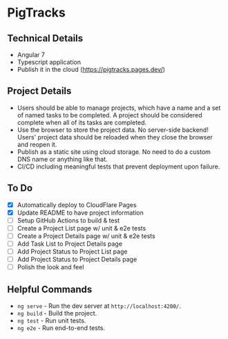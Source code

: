 # PigTracks

## Technical Details

- Angular 7
- Typescript application
- Publish it in the cloud (https://pigtracks.pages.dev/)

## Project Details

- Users should be able to manage projects, which have a name and a set of named tasks to be completed. A project should be considered complete when all of its tasks are completed.
- Use the browser to store the project data. No server-side backend! Users' project data should be reloaded when they close the browser and reopen it.
- Publish as a static site using cloud storage. No need to do a custom DNS name or anything like that.
- CI/CD including meaningful tests that prevent deployment upon failure.

## To Do

- [x] Automatically deploy to CloudFlare Pages
- [x] Update README to have project information
- [ ] Setup GitHub Actions to build & test
- [ ] Create a Project List page w/ unit & e2e tests
- [ ] Create a Project Details page w/ unit & e2e tests
- [ ] Add Task List to Project Details page
- [ ] Add Project Status to Project List page
- [ ] Add Project Status to Project Details page
- [ ] Polish the look and feel

## Helpful Commands

- `ng serve` - Run the dev server at `http://localhost:4200/`.
- `ng build` - Build the project.
- `ng test` - Run unit tests.
- `ng e2e` - Run end-to-end tests.
